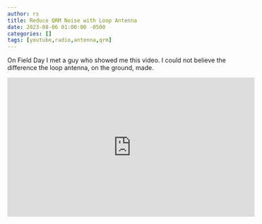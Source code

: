 ```yaml
---
author: rs
title: Reduce QRM Noise with Loop Antenna
date: 2023-08-06 01:00:00 -0500 
categories: []
tags: [youtube,radio,antenna,qrm] 
---
```


On Field Day I met a guy who showed me this video. I could not believe the difference the loop antenna, on the ground, made.


<iframe width="560" height="315" src="https://www.youtube.com/embed/Paxo8HHeF_w" title="YouTube video player" frameborder="0" allow="accelerometer; autoplay; clipboard-write; encrypted-media; gyroscope; picture-in-picture; web-share" allowfullscreen></iframe>


